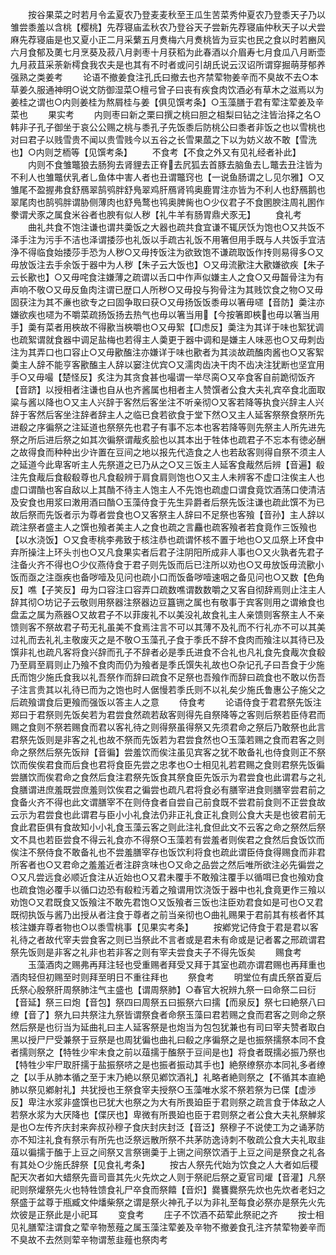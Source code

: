 <!-- { "loadSidebar": true } -->
　　按谷果菜之时若月令孟夏农乃登麦麦秋至王瓜生苦菜秀仲夏农乃登黍天子乃以雏尝黍羞以含桃【樱桃】先荐寝庙孟秋农乃登谷天子尝新先荐寝庙仲秋天子以犬尝麻先荐寝庙是也又夏小正二月采蘩五月煑梅六月煑桃皆为豆实也民之食以时若豳风六月食郁及薁七月烹葵及菽八月剥枣十月获稻为此春酒以介眉寿七月食瓜八月断壶九月菽苴采荼新樗食我农夫是也其有不时者或问引胡氏说云汉诏所谓穿掘萌芽郁养强熟之类姜考
　　论语不撤姜食注孔氏曰撤去也齐禁荤物姜辛而不臭故不去○本草姜久服通神明○说文防御湿菜○檀弓曾子曰丧有疾食肉饮酒必有草木之滋焉以为姜桂之谓也○内则姜桂为熬屑桂与姜【俱见馔考条】○玉藻膳于君有荤注荤姜及辛菜也
　　果实考
　　内则枣曰新之栗曰撰之桃曰胆之柤梨曰钻之注皆治择之名○韩非子孔子御坐于哀公公赐之桃与黍孔子先饭黍后防桃公曰黍者非饭之也以雪桃也对曰君子以贱雪贵不闻以贵雪贱今以五谷之长雪果蓏之下以为妨义故不敢【雪洗也】○内则芝栭等【见馔考条】
　　不食考【不食之外又有见礼经者补此】
　　内则不食雏鼈狼去肠狗去肾貍去正脊去凥狐去首豚去脑鱼去乚鼈去丑注皆为不利人也雏鼈伏乳者乚鱼体中害人者也丑谓鼈窍也【一说鱼肠谓之乚见尔雅】○又雏尾不盈握弗食舒鴈翠鹄鸮胖舒鳬翠鸡肝鴈肾鸨奥鹿胃注亦皆为不利人也舒鴈鹅也翠尾肉也鹄鸮胖谓胁侧薄肉也舒鳬鹜也鸨奥脾胔也○少仪君子不食圂腴注周礼圂作豢谓犬豕之属食米谷者也腴有似人秽【礼牛羊有肠胃鼎犬豕无】
　　食礼考
　　曲礼共食不饱注谦也谓共羮饭之大器也疏共食宜谦不辄厌饫为饱也○又共饭不泽手注为污手不洁也泽谓捼莎也礼饭以手疏古礼饭不用箸但用手既与人共饭手宜洁浄不得临食始捼莎手恐为人秽○又毋抟饭注为欲致饱不谦疏取饭作抟则易得多○又毋放饭注去手余饭于器中为人秽【朱子云大饭也】○又毋流歠注大歠嫌欲疾【朱子云长歠也】○又毋咤食注嫌薄之疏谓以舌口中作声似嫌主人之食○又毋齧骨注为有声响不敬○又毋反鱼肉注谓已歴口人所秽○又毋投与狗骨注为其贱饮食之物○又毋固获注为其不亷也欲专之曰固争取曰获○又毋扬饭饭黍毋以箸毋嚃【音防】羮注亦嫌欲疾也嚃为不嚼菜疏扬饭扬去热气也毋以箸当用【今按箸即梜也毋以箸当用手】羮有菜者用梜故不得歠当梜嚼也○又毋絮【□虑反】羮注为其详于味也絮犹调也疏絮谓就食器中调足盐梅也若得主人羮更于器中调和是嫌主人味恶也○又毋刺齿注为其弄口也口容止○又毋歠醢注亦嫌详于味也歠者为其淡故疏醢肉酱也○又客絮羮主人辞不能亨客歠醢主人辞以窭注优宾○又濡肉齿决干肉不齿决注犹断也坚宜用手○又毋嘬【楚怪反】炙注为其贪食甚也嘬谓一举尽脔○又卒食客自前跪彻饭齐【音跻】以授相者注谦也自从也齐酱属也相者主人赞馔者公食大夫礼宾卒食北面取粱与酱以降也○又主人兴辞于客然后客坐注不听亲彻○又客若降等执食兴辞主人兴辞于客然后客坐注辞者辞主人之临已食若欲食于堂下然○又主人延客祭祭食祭所先进殽之序徧祭之注延道也祭祭先也君子有事不忘本也客若降等则先祭主人所先进先祭之所后进后祭之如其次徧祭谓胾炙脍也以其本出于牲体也疏君子不忘本有徳必酬之故得食而种种出少许置在豆间之地以报先代造食之人也若敌客则得自祭不须主人之延道今此卑客听主人先祭道之已乃从之○又三饭主人延客食胾然后辨【音遍】殽注先食胾后食殽殽尊也凡食殽辨于肩食肩则饱也○又主人未辨客不虚口注俟主人也虚口谓酳也客自敌以上其酳不待主人饱主人不先饱也疏虚口谓食竟饮酒荡口使清洁及安食也用浆曰潄用酒曰酳○玉藻侍食于先生异爵者后祭先饭注谦也疏此馔不为已故后祭而先饭者示为尊者尝食也○又客祭主人辞曰不足祭也客飱【音孙】主人辞以疏注祭者盛主人之馔也飱者美主人之食也疏之言麤也疏客飱者若食竟作三饭飱也【以水浇饭】○又食枣桃李弗致于核注恭也疏谓怀核不置于地也○又瓜祭上环食中弃所操注上环头刌也○又凡食果实者后君子注阴阳所成非人事也○又火孰者先君子注备火齐不得也○少仪燕侍食于君子则先饭而后已注所以劝也○又毋放饭毋流歠小饭而亟之注亟疾也备哕噎及见问也疏小口而饭备哕噎速咽之备见问也○又数【色角反】噍【子笑反】毋为口容注口容弄口疏数噍谓数数嚼之又客自彻辞焉则止注主人辞其彻○坊记子云敬则用祭器注祭器边豆簋铏之属也有敬事于宾客则用之谓飨食也盘盂之属为燕器○又故君子不以菲废礼不以美没礼故食礼主人亲馈则客祭主人不亲馈则客不祭故君子苟无礼虽美不食焉注言不可以其薄不及礼而不行礼亦不可以其美过礼而去礼礼主敬废灭之是不敬○玉藻孔子食于季氏不辞不食肉而飱注以其待已及馔非礼也疏凡客将食兴辞而孔子不辞者必是季氏进食不合礼也凡礼食先食胾次食殽乃至肩至肩则止乃飱不食肉而仍为飱者是季氏馔失礼故也○杂记孔子曰吾食于少施氏而饱少施氏食我以礼吾祭作而辞曰疏食不足祭也吾飱作而辞曰疏食也不敢以伤吾子注言贵其以礼待已而为之饱也时人倨慢若季氏则不以礼矣少施氏鲁惠公子施父之后疏飱谓食后更飱而强饭以答主人之意
　　侍食考
　　论语侍食于君君祭先饭注郑曰于君祭则先饭矣若为君尝食然疏若敌客则得先自祭降等之客则后祭若臣侍君而赐之食则不祭若赐食而君以客礼待之则得祭虽得祭又先须君命之祭后乃敢祭也此言君祭先饭则是非客之礼也故不祭而先饭若为君尝食然也○玉藻若赐之食而君客之则命之祭然后祭先饭辩【音徧】尝羞饮而俟注虽见宾客之犹不敢备礼也侍食则正不祭饮而俟俟君食而后食也君将食臣先尝之忠孝也○士相见礼若君赐之食则君祭先饭徧尝膳饮而俟君命之食然后食注君祭先饭食其祭食臣先饭示为君尝食也此谓君与之礼食膳谓进庶羞既尝庶羞则饮俟君之徧尝也疏凡君将食必有膳宰进食则膳宰尝君前之食备火齐不得也此文谓膳宰不在则侍食者自尝自己前食既不尝君前食则不正尝食故云示为君尝食也此谓君与臣小小礼食法仍非正礼食正礼食则公食大夫是也彼君前无食此君臣俱有食故知小小礼食玉藻云客之则此注礼食但此文不云客之命之祭然后祭文不具也若臣尝食不得云礼食亦不得祭○玉藻若有尝羞者则俟君之食然后食饭饮而俟注不祭侍食不敢备礼也不尝羞膳宰存也饭饮利将食也疏此谓臣侍食得赐食而非君所客者也○又君命之羞羞近者注辟贪味也○又命之品尝之然后唯所欲注必先徧尝之○又凡尝远食必顺近食注从近始也○又君未覆手不敢飱注覆手以循咡已食也飱劝食也疏食饱必覆手以循口边恐有殽粒汚着之飱谓用饮浇饭于器中也礼食竟更作三飱以劝饱○又君既食又饭飱注不敢先君饱○又饭飱者三饭也注臣劝君食如是可也○又君既彻执饭与酱乃出授从者注食于尊者之前当亲彻也○曲礼赐果于君前其有核者怀其核注嫌弃尊者物也○以黍雪桃事【见果实考条】
　　按鄕党记侍食于君是君以客礼待之者故代宰夫尝食客之则已当祭此不言者或是君未有命或是记者畧之邢疏谓君祭先饭则是非客之礼非也若非客之则有宰夫尝食夫子不得先饭矣
　　赐食考
　　玉藻酒肉之赐弗再拜注轻也受重赐者拜受又拜于其室也疏亦谓君赐也再拜重也酒肉轻但初赐至时则拜至明日不重往拜也
　　祭食考
　　明堂位有虞氏祭首夏后氏祭心殷祭肝周祭肺注气主盛也【谓周祭肺】○春官大祝辨九祭一曰命祭二曰衍【音延】祭三曰炮【音包】祭四曰周祭五曰振祭六曰擩【而泉反】祭七曰絶祭八曰缭【音了】祭九曰共祭注九祭皆谓祭食者命祭玉藻曰君若赐之食而君客之则命之祭然后祭是也衍当为延曲礼曰主人延客祭是也炮当为包包犹兼也有司曰宰夫赞者取白黑以授尸尸受兼祭于豆祭是也周犹徧也曲礼曰殽之序徧祭之是也振祭擩祭本同不食者擩则祭之【特牲少牢未食之前以葅擩于醢祭于豆间是也】将食者既擩必振乃祭也【特牲少牢尸取肝擩于盐振祭哜之是也振者振动其手也】絶祭缭祭亦本同礼多者缭之【以手从肺本循之至于末乃絶以祭见鄕饮酒礼】礼略者絶则祭之【不循其本直絶肺以祭见鄕射礼】共犹授也王祭食宰夫授祭○玉藻唯水浆不祭若祭为已偞【虚渉反】卑注水浆非盛馔也已犹大也祭之为大有所畏廹臣于君则祭之疏言食于体敌之人若祭水浆为大厌降也【偞厌也】卑微有所畏廹也臣于君则祭之者公食大夫礼祭觯浆是也○左传齐庆封来奔叔孙穆子食庆封庆封泛【音泛】祭穆子不说使工为之诵茅防亦不知注礼食有祭示有所先也泛祭远散所祭不共茅防逸诗刺不敬疏公食大夫礼取韭葅以徧擩于醢于上豆之间祭又言祭铏羮于上铏之间祭饮酒于上豆之间是祭食之礼各有其处○少施氏辞祭【见食礼考条】
　　按古人祭先代始为饮食之人大者如后稷配天次者如大蜡祭先啬司啬其先火先炊之人则于祭祀后祭之夏官司爟【音灌】凡祭祀则祭爟祭先火也特牲馈食礼尸卒食而祭饎【音炽】爨饔爨祭先炊也先炊者老妇之祭盛于盆尊于瓶臧文仲燔柴祭之谓是祭火神孔子以为非礼至每食必祭亦是祭先火先炊彼是正祭此是小祀耳
　　变食考
　　庄子不饮酒不茹荤此祭祀之齐
　　按士相见礼膳荤注谓食之荤辛物葱薤之属玉藻注荤姜及辛物不撤姜食孔注齐禁荤物姜辛而不臭故不去然则荤辛物谓葱韭薤也祭肉考
